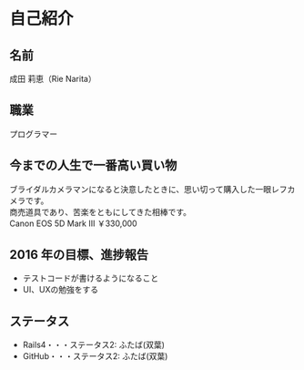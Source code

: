# 自己紹介

## 名前
成田 莉恵（Rie Narita）

## 職業
プログラマー

## 今までの人生で一番高い買い物
ブライダルカメラマンになると決意したときに、思い切って購入した一眼レフカメラです。  
商売道具であり、苦楽をともにしてきた相棒です。  
Canon EOS 5D Mark Ⅲ  ￥330,000

## 2016 年の目標、進捗報告
- テストコードが書けるようになること  
- UI、UXの勉強をする

## ステータス
- Rails4・・・ステータス2: ふたば(双葉)  
- GitHub・・・ステータス2: ふたば(双葉)
